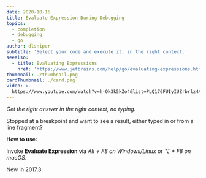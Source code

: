 ```yaml
---
date: 2020-10-15
title: Evaluate Expression During Debugging
topics:
  - completion
  - debugging
  - go
author: dlsniper
subtitle: 'Select your code and execute it, in the right context.'
seealso:
  - title: Evaluating Expressions
    href: 'https://www.jetbrains.com/help/go/evaluating-expressions.html'
thumbnail: ./thumbnail.png
cardThumbnail: ./card.png
video: >-
  https://www.youtube.com/watch?v=h-Ok3k5kZo4&list=PLQ176FUIyIUZrbrlz4AY1V8VzBJKZyVlW&index=47
---
```

*Get the right answer in the right context, no typing.*

Stopped at a breakpoint and want to see a result, either typed in
or from a line fragment?

**How to use:**

Invoke **Evaluate Expression** via _Alt + F8 on Windows/Linux_ or
_⌥ + F8 on macOS_.

<span class="tag is-rounded">New in 2017.3</span>
